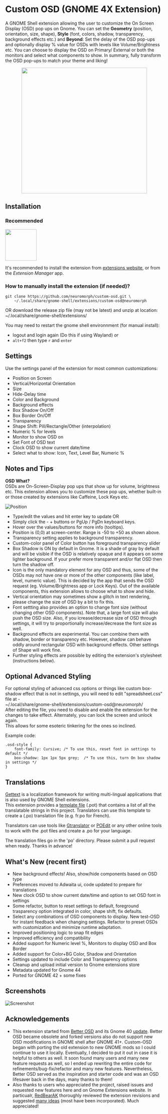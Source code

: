 
# Custom OSD (GNOME 4X Extension)  


A GNOME Shell extension allowing the user to customize the On Screen Display (OSD) pop ups on Gnome. You can set the **Geometry** (position, orientation, size, shape), **Style** (font, colors, shadow, transparency, background effects etc.) and **Beyond**: Set the delay of the OSD pop-ups and optionally display % value for OSDs with levels like Volume/Brightness etc. You can choose to display the OSD on Primary/ External or both the monitors and select what components to show. In summary, fully transform the OSD pop-ups to match your theme and liking!  

<p align="center">
<img src="media/CustomOSDs.png" width="400">
</p>

## Installation

### Recommended

[<img alt="" height="100" src="https://raw.githubusercontent.com/andyholmes/gnome-shell-extensions-badge/master/get-it-on-ego.svg?sanitize=true">](https://extensions.gnome.org/extension/6142/custom-osd/)

It's recommended to install the extension from
[extensions website](https://extensions.gnome.org/extension/6142/custom-osd/), or from
the _Extension Manager_ app.


### How to manually install the extension (if needed)?

```
git clone https://github.com/neuromorph/custom-osd.git \
	~/.local/share/gnome-shell/extensions/custom-osd@neuromorph
```
OR download the release zip file (may not be latest) and unzip at location: ~/.local/share/gnome-shell/extensions/

You may need to restart the gnome shell environnment (for manual install):

- logout and login again (Do this if using Wayland) _or_
- `alt+f2` then type `r` and `enter` 

## Settings
Use the settings panel of the extension for most common customizations:  

* Position on Screen 
* Vertical/Horizontal Orientation
* Size 
* Hide-Delay time
* Color and Background
* Background effects
* Box Shadow On/Off
* Box Border On/Off
* Transparency
* Shape Shift: Pill/Rectangle/Other (interpolation)
* Numeric % for levels
* Monitor to show OSD on
* Set Font of OSD text
* Clock OSD to show current date/time
* Select what to show: Icon, Text, Level Bar, Numeric %

## Notes and Tips

**OSD What?**  
OSDs are On-Screen-Display pop ups that show up for volume, brightness etc. This extension allows you to  customize these pop ups, whether built-in or those created by extensions like Caffeine, Lock Keys etc. 

![Position](media/ScreenPosition.png)  
- Type/edit the values and hit enter key to update OR
- Simply click the - + buttons or PgUp / PgDn keyboard keys.
- Hover over the values/buttons for more info (tooltips).
- Position is (0,0) at screen-center. Range is -50 to +50 as shown above.
- Transparency setting applies to background transparency.
- Custom-color panel of Color button has foreground transparency slider
- Box Shadow is ON by default in Gnome. It is a shade of gray by default and will be visible if the OSD is relatively opaque and it appears on some lighter background. If your prefer more transparent and/or flat OSD then turn the shadow off.
- Icon is the only mandatory element for any OSD and thus, some of the OSDs may not have one or more of the other components (like label, level, numeric value). This is decided by the app that sends the OSD request (eg. Volume/Brightness app or Lock Keys). Out of the available components, this extension allows to choose what to show and hide.
- Vertical orientation may sometimes show a glitch in text rendering, please change the size of OSD by a bit to fix this.
- Font settting also provides an option to change font size (without changing other OSD components). Note that, a large font size will also push the OSD size. Also, if you icrease/decrease size of OSD through settings, it will try to proportionally increase/decrease the font size as well.
- Background effects are experimental. You can combine them with shadow, border or transparency etc. However, shadow can behave oddly around rectangular OSD with background effects. Other settings of Shape will work fine.
- Further styling effects are possible by editing the extension's stylesheet (instructions below).


## Optional Advanced Styling
For optional styling of advanced css options or things like custom box-shadow effect that is not in settings, you will need to edit "spreadsheet.css" file at -  
~/.local/share/gnome-shell/extensions/custom-osd@neuromorph/  
 After editing the file, you need to disable and enable the extension for the changes to take effect. Alternately, you can lock the screen and unlock again.  
 This allows for some esoteric tinkering for the ones so inclined. 

Example code:
```
.osd-style {
    font-family: Cursive; /* To use this, reset font in settings to default */
    box-shadow: 1px 1px 5px grey;  /* To use this, turn On box shadow in settings */
}
```

## Translations

[Gettext](https://www.gnu.org/software/gettext/) is a localization framework for writing multi-lingual applications that is also used by GNOME Shell extensions.  
This extension provides a [template file](po/custom-osd@neuromorph.pot) (.pot) that contains a list of all the translatable strings in this project. Translators can use this template to create a (.po) translation file (e.g. fr.po for French).

Translators can use tools like [Gtranslator](https://flathub.org/apps/details/org.gnome.Gtranslator) or [POEdit](https://flathub.org/apps/details/net.poedit.Poedit) or any other online tools to work with the .pot files and create a .po for your language. 

The translation files go in the 'po' directory. Please submit a pull request when ready. Thanks in advance!

## What's New (recent first)
- New background effects! Also, show/hide components based on OSD type
- Preferences moved to Adwaita ui, code updated to prepare for translations
- New clock OSD to show current date/time and option to set OSD font in settings
- Some refactor, button to reset settings to default, foreground trasparency option integrated in color, shape shift, fix defaults.
- Select any combinations of OSD components to display. New test-OSD for instant feedback when changing settings. Refactor to preset OSDs with customization and minimize runtime adaptation.
- Improved positioning logic to snap fit edges
- Improved efficiency and compatibility
- Added support for Numeric level %, Monitors to display OSD and Box Border
- Added support for Color+BG Color, Shadow and Orientation
- Settings updated to include Color and Transparency options
- Cleanup and upload initial version to Gnome extensions store
- Metadata updated for Gnome 44
- Ported for GNOME 42 + some fixes



## Screenshots

![Screenshot](media/Screenshot.png)



## Acknowledgements

- This extension started from [Better OSD](https://extensions.gnome.org/extension/1345/better-osd/) and its Gnome 40 [update](https://extensions.gnome.org/extension/4231/better-osd-gnome-40/). Better OSD became obsolete and forked versions also do not support new OSD modifications in GNOME shell after GNOME 41+. Custom-OSD began with porting the old extension to new GNOME mods so I could continue to use it locally. Eventually, I decided to put it out in case it is helpful to others as well. It soon found many users and many new feature requests as well, so I ended up rewriting the entire code for refinements/bug-fix/refactor and many new features. Nevertheless, Better OSD served as the inspiration and starter code and was an OSD lifesaver back in the days, many thanks to them!
- Also thanks to users who appreciated the project, raised issues and requested new features here and on Gnome Extensions website. In particualr, [RedBearAK](https://github.com/RedBearAK) thoroughly reviewed the extension revisions and suggested [many ideas](https://github.com/neuromorph/custom-osd/issues/3) (most have been incorporated). Much appreciated!


